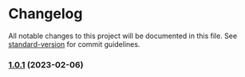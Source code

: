 # Changelog

All notable changes to this project will be documented in this file. See [standard-version](https://github.com/conventional-changelog/standard-version) for commit guidelines.

### [1.0.1](https://github.com/liou666/live-parser/compare/v1.2.4...v1.0.1) (2023-02-06)
